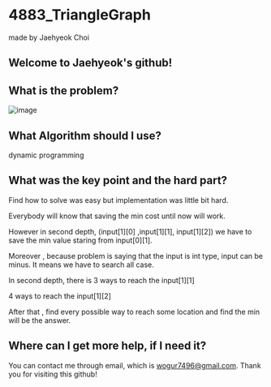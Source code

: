 # 4883_TriangleGraph

made by Jaehyeok Choi

## Welcome to Jaehyeok's github!

## What is the problem?

![image](https://github.com/Choi-JaeHyeok-21500749/4883_TriangleGraph/blob/main/4883_pro.PNG)

## What Algorithm should I use?

dynamic programming

## What was the key point and the hard part?

Find how to solve was easy but implementation was little bit hard.

Everybody will know that saving the min cost until now will work.

However in second depth, (input[1][0] ,input[1][1], input[1][2]) we have to save the min value staring from input[0][1].

Moreover , because problem is saying that the input is int type, input can be minus. It means we have to search all case.

In second depth, there is 3 ways to reach the input[1][1]

4 ways to reach the input[1][2]

After that , find every possible way to reach some location and find the min will be the answer.

## Where can I get more help, if I need it?

You can contact me through email, which is wogur7496@gmail.com.
Thank you for visiting this github!
